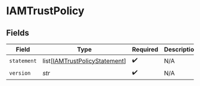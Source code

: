 # IAMTrustPolicy


## Fields

| Field                                                                           | Type                                                                            | Required                                                                        | Description                                                                     |
| ------------------------------------------------------------------------------- | ------------------------------------------------------------------------------- | ------------------------------------------------------------------------------- | ------------------------------------------------------------------------------- |
| `statement`                                                                     | list[[IAMTrustPolicyStatement](../../models/shared/iamtrustpolicystatement.md)] | :heavy_check_mark:                                                              | N/A                                                                             |
| `version`                                                                       | *str*                                                                           | :heavy_check_mark:                                                              | N/A                                                                             |